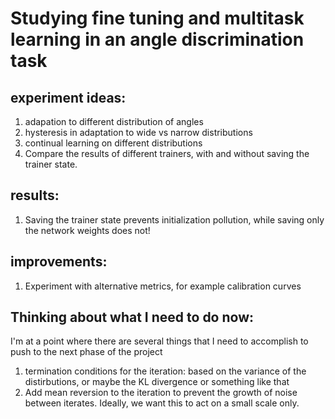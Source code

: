 # Studying fine tuning and multitask learning in an angle discrimination task


## experiment ideas:
1. adapation to different distribution of angles
2. hysteresis in adaptation to wide vs narrow distributions
3. continual learning on different distributions
4. Compare the results of different trainers, with and without saving the trainer state.



## results:
1. Saving the trainer state prevents initialization pollution, while saving only the network weights does not!



## improvements:
1. Experiment with alternative metrics, for example calibration curves


## Thinking about what I need to do now:
I'm at a point where there are several things that I need to accomplish to push to the next phase of the project
1. termination conditions for the iteration: based on the variance of the distirbutions, or maybe the KL divergence or something like that
2. Add mean reversion to the iteration to prevent the growth of noise between iterates. Ideally, we want this to act on a small scale only.





